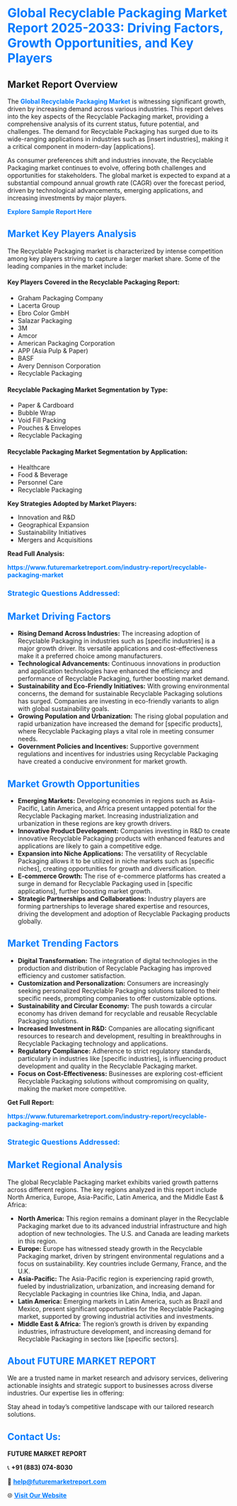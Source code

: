 <h1 style="color: #007BFF;">Global Recyclable Packaging Market Report 2025-2033: Driving Factors, Growth Opportunities, and Key Players</h1>

<section id="overview">
<h2>Market Report Overview</h2>
<p>The <a href="https://www.futuremarketreport.com/industry-report/recyclable-packaging-market" style="color: #007BFF; text-decoration: none;"><strong>Global Recyclable Packaging Market</strong></a> is witnessing significant growth, driven by increasing demand across various industries. This report delves into the key aspects of the Recyclable Packaging market, providing a comprehensive analysis of its current status, future potential, and challenges. The demand for Recyclable Packaging has surged due to its wide-ranging applications in industries such as [insert industries], making it a critical component in modern-day [applications].</p>
<p>As consumer preferences shift and industries innovate, the Recyclable Packaging market continues to evolve, offering both challenges and opportunities for stakeholders. The global market is expected to expand at a substantial compound annual growth rate (CAGR) over the forecast period, driven by technological advancements, emerging applications, and increasing investments by major players.</p>
</section>

<section id="overview">
<p><a href="https://www.futuremarketreport.com/request-sample/reportId=100228" style="color: #007BFF; text-decoration: none;"><strong>Explore Sample Report Here</strong></a></p>
</section>

<section id="key-players">
<h2 style="color: #007BFF;">Market Key Players Analysis</h2>
<p>The Recyclable Packaging market is characterized by intense competition among key players striving to capture a larger market share. Some of the leading companies in the market include:</p>
<h4>Key Players Covered in the Recyclable Packaging Report:</h4>
<ul><li>Graham Packaging Company</li><li>Lacerta Group</li><li>Ebro Color GmbH</li><li>Salazar Packaging</li><li>3M</li><li>Amcor</li><li>American Packaging Corporation</li><li>APP (Asia Pulp &amp; Paper)</li><li>BASF</li><li>Avery Dennison Corporation</li><li>Recyclable Packaging</li></ul>
<h4>Recyclable Packaging Market Segmentation by Type:</h4>
<ul><li>Paper &amp; Cardboard</li><li>Bubble Wrap</li><li>Void Fill Packing</li><li>Pouches &amp; Envelopes</li><li>Recyclable Packaging</li></ul>

<h4>Recyclable Packaging Market Segmentation by Application:</h4>
<ul><li>Healthcare</li><li>Food &amp; Beverage</li><li>Personnel Care</li><li>Recyclable Packaging</li></ul>
<p><strong>Key Strategies Adopted by Market Players:</strong></p>
<ul>
<li>Innovation and R&D</li>
<li>Geographical Expansion</li>
<li>Sustainability Initiatives</li>
<li>Mergers and Acquisitions</li>
</ul>
</section>

<section>
<p><strong>Read Full Analysis: </strong></p><a href="https://www.futuremarketreport.com/industry-report/recyclable-packaging-market" style="color: #007BFF; text-decoration: none;"><strong>https://www.futuremarketreport.com/industry-report/recyclable-packaging-market</strong></a>
<h3 style="color: #007BFF;">Strategic Questions Addressed:</h3>
</section>

<section id="driving-factors">
<h2 style="color: #007BFF;">Market Driving Factors</h2>
<ul>
<li><strong>Rising Demand Across Industries:</strong> The increasing adoption of Recyclable Packaging in industries such as [specific industries] is a major growth driver. Its versatile applications and cost-effectiveness make it a preferred choice among manufacturers.</li>
<li><strong>Technological Advancements:</strong> Continuous innovations in production and application technologies have enhanced the efficiency and performance of Recyclable Packaging, further boosting market demand.</li>
<li><strong>Sustainability and Eco-Friendly Initiatives:</strong> With growing environmental concerns, the demand for sustainable Recyclable Packaging solutions has surged. Companies are investing in eco-friendly variants to align with global sustainability goals.</li>
<li><strong>Growing Population and Urbanization:</strong> The rising global population and rapid urbanization have increased the demand for [specific products], where Recyclable Packaging plays a vital role in meeting consumer needs.</li>
<li><strong>Government Policies and Incentives:</strong> Supportive government regulations and incentives for industries using Recyclable Packaging have created a conducive environment for market growth.</li>
</ul>
</section>

<section id="growth-opportunities">
<h2 style="color: #007BFF;">Market Growth Opportunities</h2>
<ul>
<li><strong>Emerging Markets:</strong> Developing economies in regions such as Asia-Pacific, Latin America, and Africa present untapped potential for the Recyclable Packaging market. Increasing industrialization and urbanization in these regions are key growth drivers.</li>
<li><strong>Innovative Product Development:</strong> Companies investing in R&D to create innovative Recyclable Packaging products with enhanced features and applications are likely to gain a competitive edge.</li>
<li><strong>Expansion into Niche Applications:</strong> The versatility of Recyclable Packaging allows it to be utilized in niche markets such as [specific niches], creating opportunities for growth and diversification.</li>
<li><strong>E-commerce Growth:</strong> The rise of e-commerce platforms has created a surge in demand for Recyclable Packaging used in [specific applications], further boosting market growth.</li>
<li><strong>Strategic Partnerships and Collaborations:</strong> Industry players are forming partnerships to leverage shared expertise and resources, driving the development and adoption of Recyclable Packaging products globally.</li>
</ul>
</section>

<section id="trending-factors">
<h2 style="color: #007BFF;">Market Trending Factors</h2>
<ul>
<li><strong>Digital Transformation:</strong> The integration of digital technologies in the production and distribution of Recyclable Packaging has improved efficiency and customer satisfaction.</li>
<li><strong>Customization and Personalization:</strong> Consumers are increasingly seeking personalized Recyclable Packaging solutions tailored to their specific needs, prompting companies to offer customizable options.</li>
<li><strong>Sustainability and Circular Economy:</strong> The push towards a circular economy has driven demand for recyclable and reusable Recyclable Packaging solutions.</li>
<li><strong>Increased Investment in R&D:</strong> Companies are allocating significant resources to research and development, resulting in breakthroughs in Recyclable Packaging technology and applications.</li>
<li><strong>Regulatory Compliance:</strong> Adherence to strict regulatory standards, particularly in industries like [specific industries], is influencing product development and quality in the Recyclable Packaging market.</li>
<li><strong>Focus on Cost-Effectiveness:</strong> Businesses are exploring cost-efficient Recyclable Packaging solutions without compromising on quality, making the market more competitive.</li>
</ul>
</section>

<section>
<p><strong>Get Full Report: </strong></p><a href="https://www.futuremarketreport.com/industry-report/recyclable-packaging-market" style="color: #007BFF; text-decoration: none;"><strong>https://www.futuremarketreport.com/industry-report/recyclable-packaging-market</strong></a>
<h3 style="color: #007BFF;">Strategic Questions Addressed:</h3>
</section>


<section id="regional-analysis">
<h2 style="color: #007BFF;">Market Regional Analysis</h2>
<p>The global Recyclable Packaging market exhibits varied growth patterns across different regions. The key regions analyzed in this report include North America, Europe, Asia-Pacific, Latin America, and the Middle East & Africa:</p>
<ul>
<li><strong>North America:</strong> This region remains a dominant player in the Recyclable Packaging market due to its advanced industrial infrastructure and high adoption of new technologies. The U.S. and Canada are leading markets in this region.</li>
<li><strong>Europe:</strong> Europe has witnessed steady growth in the Recyclable Packaging market, driven by stringent environmental regulations and a focus on sustainability. Key countries include Germany, France, and the U.K.</li>
<li><strong>Asia-Pacific:</strong> The Asia-Pacific region is experiencing rapid growth, fueled by industrialization, urbanization, and increasing demand for Recyclable Packaging in countries like China, India, and Japan.</li>
<li><strong>Latin America:</strong> Emerging markets in Latin America, such as Brazil and Mexico, present significant opportunities for the Recyclable Packaging market, supported by growing industrial activities and investments.</li>
<li><strong>Middle East & Africa:</strong> The region’s growth is driven by expanding industries, infrastructure development, and increasing demand for Recyclable Packaging in sectors like [specific sectors].</li>
</ul>
</section>

<footer>
<h2 style="color: #007BFF;">About FUTURE MARKET REPORT</h2>
<p>We are a trusted name in market research and advisory services, delivering actionable insights and strategic support to businesses across diverse industries. Our expertise lies in offering:</p>

<p>Stay ahead in today’s competitive landscape with our tailored research solutions.</p>

<h2 style="color: #007BFF;">Contact Us:</h2>
<p><strong>FUTURE MARKET REPORT</strong></p>
<p>📞 <strong>+91 (883) 074-8030</strong></p>
<p>📧 <strong><a href="mailto:help@futuremarketreport.com" style="color: #007BFF;">help@futuremarketreport.com</a></strong></p>
<p>🌐 <strong><a href="https://www.futuremarketreport.com/" style="color: #007BFF;">Visit Our Website</a></strong></p>
</footer>